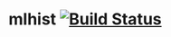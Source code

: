 # mlhist [![Build Status](https://travis-ci.org/JamFuller/mlhist.svg?branch=develop)](https://travis-ci.org/JamFuller/mlhist)